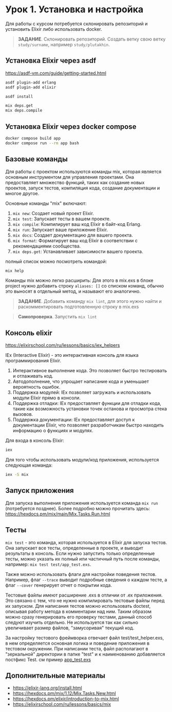 # Урок 1. Установка и настройка

Для работы с курсом потребуется склонировать репозиторий и установить Elixir либо использовать docker.

> **ЗАДАНИЕ**. Склонировать репозиторий. Создать ветку свою ветку `study/surname`, например `study/plutakhin`.

## Установка Elixir через asdf

https://asdf-vm.com/guide/getting-started.html

```bash
asdf plugin-add erlang
asdf plugin-add elixir

asdf install

mix deps.get
mix deps.compile
```

## Установка Elixir через docker compose

```bash
docker compose build app
docker compose run --rm app bash
```

## Базовые команды

Для работы с проектом используются команды mix, которая является основным инструментом для управления проектами. 
Она предоставляет множество функций, таких как создание новых проектов, запуск тестов, компиляция кода, создание документации и многое другое.

Основные команды "mix" включают:

1. `mix new`: Создает новый проект Elixir.
2. `mix test`: Запускает тесты в вашем проекте.
3. `mix compile`: Компилирует ваш код Elixir в байт-код Erlang.
4. `mix run`: Запускает ваше приложение Elixir.
5. `mix docs`: Создает документацию для вашего проекта.
6. `mix format`: Форматирует ваш код Elixir в соответствии с рекомендациями сообщества.
7. `mix deps.get`: Устанавливает зависимости вашего проекта.


полный список можно посмотреть командой:
```bash
mix help
```

Команды mix можно легко расширить:
Для этого в mix.exs в блоке project нужно добавить строку `aliases: []` со списком команд, обычно это выносят в отдельный метод, и называют его аналогично.

> **ЗАДАНИЕ**. Добавить команду `mix lint`, для этого нужно найти и раскомментировать подготовленную строку в mix.exs

> **Самопроверка**. Запустить `mix lint`

## Консоль elixir

https://elixirschool.com/ru/lessons/basics/iex_helpers

IEx (Interactive Elixir) - это интерактивная консоль для языка программирования Elixir. 

1. Интерактивное выполнение кода. Это позволяет быстро тестировать и отлаживать код.
2. Автодополнение, что упрощает написание кода и уменьшает вероятность ошибок.
3. Поддержка модулей: IEx позволяет загружать и использовать модули Elixir прямо в консоли.
4. Поддержка отладки: IEx предоставляет функции для отладки кода, такие как возможность установки точек останова и просмотра стека вызовов.
5. Поддержка документации: IEx предоставляет доступ к документации Elixir, что позволяет разработчикам быстро находить информацию о функциях и модулях.

Для входа в консоль Elixir:

```bash
iex
```

Для того чтобы использовать модули/код приложения, используется следующая команда:

```bash
iex -S mix
```

## Запуск приложения

Для запуска выполнения приложения используется команда `mix run` (потребуется позднее). 
Более подробно можно прочитать здесь: https://hexdocs.pm/mix/main/Mix.Tasks.Run.html

## Тесты

`mix test` - это команда, которая используется в Elixir для запуска тестов. 
Она запускает все тесты, определенные в проекте, и выводит результаты в консоль.
Если нужно запустить только определенные тесты, можно указать их полный или частичный путь после команды, например: `mix test test/app_test.exs`.

Также можно использовать флаги для настройки поведения тестов. 
Например, флаг `--trace` выводит подробные сведения о каждом тесте, а флаг `--cover` генерирует отчет о покрытии кода.


Тестовые файлы имеют расширение .exs в отличии от .ex приложения. Это связано с тем, что не нужно компилировать тестовые файлы перед их запуском.
Для написания тестов можно использовать doctest, описывая работу метода в комментарии над ним. Таким образом можно сразу генерировать его проверку тестами, 
данный способ следуют изучить отдельно. Не используется так как сильно увеличивает размер файлов, "замусоривая" текущий код. 

За настройку тестового фреймворка отвечает файл test/test_helper.exs, в нем определяется основная логика и поведение приложения в тестовом окружении.
При написании теста, файл располагают в "зеркальной" директории в папке "test" и к наименованию добавляется постфикс Test. см пример [app_test.exs](../test/app_test.exs) 

## Дополнительные материалы

* https://elixir-lang.org/install.html
* https://hexdocs.pm/mix/1.12/Mix.Tasks.New.html
* https://hexdocs.pm/elixir/introduction-to-mix.html
* https://elixirschool.com/ru/lessons/basics/mix